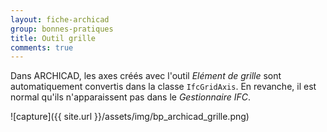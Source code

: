 ```yaml
---
layout: fiche-archicad
group: bonnes-pratiques
title: Outil grille
comments: true
---
```


Dans ARCHICAD, les axes créés avec l'outil *Elément de grille* sont automatiquement convertis dans la classe `IfcGridAxis`. En revanche, il est normal qu'ils n'apparaissent pas dans le *Gestionnaire IFC*.

![capture]({{ site.url }}/assets/img/bp_archicad_grille.png)
